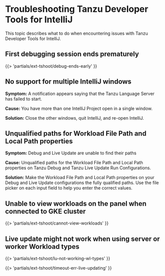 # Troubleshooting Tanzu Developer Tools for IntelliJ

This topic describes what to do when encountering issues with Tanzu Developer Tools for IntelliJ.

## <a id="debug-ends-early"></a> First debugging session ends prematurely

{{> 'partials/ext-tshoot/debug-ends-early' }}

## <a id='no-support-multi-windows'></a> No support for multiple IntelliJ windows

**Symptom:** A notification appears saying that the Tanzu Language Server has failed to start.

**Cause:** You have more than one IntelliJ Project open in a single window.

**Solution:** Close the other windows, quit IntelliJ, and re-open IntelliJ.

## <a id='unqual-paths'></a> Unqualified paths for Workload File Path and Local Path properties

**Symptom:** Debug and Live Update are unable to find their paths

**Cause:** Unqualified paths for the Workload File Path and Local Path properties on Tanzu Debug and
Tanzu Live Update Run Configurations.

**Solution:** Make the Workload File Path and Local Path properties on your Debug and Live Update
configurations the fully qualified paths. Use the file picker on each input field to help you
enter the correct values.

## <a id='cannot-view-workloads'></a> Unable to view workloads on the panel when connected to GKE cluster

{{> 'partials/ext-tshoot/cannot-view-workloads' }}

## <a id='lu-not-working-wl-types'></a> Live update might not work when using server or worker Workload types

{{> 'partials/ext-tshoot/lu-not-working-wl-types' }}

{{> 'partials/ext-tshoot/timeout-err-live-updating' }}